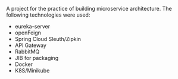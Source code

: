 A project for the practice of building microservice architecture. The following technologies were used:
- eureka-server
- openFeign
- Spring Cloud Sleuth/Zipkin
- API Gateway
- RabbitMQ
- JIB for packaging
- Docker
- K8S/Minikube
